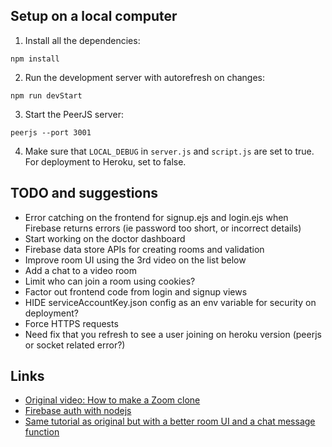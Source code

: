 ## Setup on a local computer
1. Install all the dependencies:
```
npm install
```
2. Run the development server with autorefresh on changes:
```
npm run devStart
```
3. Start the PeerJS server:
```
peerjs --port 3001
```
4. Make sure that ```LOCAL_DEBUG``` in ```server.js``` and ```script.js``` are set to true. For deployment to Heroku, set to false.

## TODO and suggestions
- Error catching on the frontend for signup.ejs and login.ejs when Firebase returns errors (ie password too short, or incorrect details)
- Start working on the doctor dashboard
- Firebase data store APIs for creating rooms and validation
- Improve room UI using the 3rd video on the list below
- Add a chat to a video room
- Limit who can join a room using cookies?
- Factor out frontend code from login and signup views
- HIDE serviceAccountKey.json config as an env variable for security on deployment?
- Force HTTPS requests
- Need fix that you refresh to see a user joining on heroku version (peerjs or socket related error?)

## Links
- [Original video: How to make a Zoom clone](https://www.youtube.com/watch?v=DvlyzDZDEq4)
- [Firebase auth with nodejs](https://www.youtube.com/watch?v=kX8by4eCyG4)
- [Same tutorial as original but with a better room UI and a chat message function](https://www.youtube.com/watch?v=ZVznzY7EjuY)
